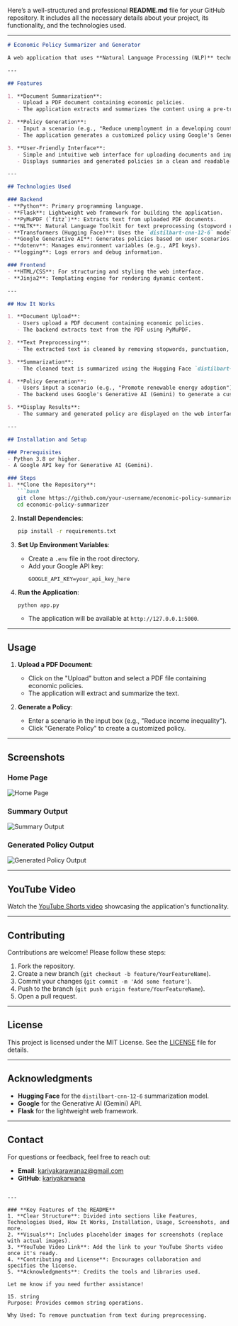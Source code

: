Here’s a well-structured and professional **README.md** file for your GitHub repository. It includes all the necessary details about your project, its functionality, and the technologies used.

---

```markdown
# Economic Policy Summarizer and Generator

A web application that uses **Natural Language Processing (NLP)** techniques to summarize economic policy documents and **Generative AI** to create customized policies based on user scenarios.

---

## Features

1. **Document Summarization**:
   - Upload a PDF document containing economic policies.
   - The application extracts and summarizes the content using a pre-trained NLP model.

2. **Policy Generation**:
   - Input a scenario (e.g., "Reduce unemployment in a developing country").
   - The application generates a customized policy using Google's Generative AI (Gemini).

3. **User-Friendly Interface**:
   - Simple and intuitive web interface for uploading documents and inputting scenarios.
   - Displays summaries and generated policies in a clean and readable format.

---

## Technologies Used

### Backend
- **Python**: Primary programming language.
- **Flask**: Lightweight web framework for building the application.
- **PyMuPDF (`fitz`)**: Extracts text from uploaded PDF documents.
- **NLTK**: Natural Language Toolkit for text preprocessing (stopword removal, etc.).
- **Transformers (Hugging Face)**: Uses the `distilbart-cnn-12-6` model for text summarization.
- **Google Generative AI**: Generates policies based on user scenarios.
- **dotenv**: Manages environment variables (e.g., API keys).
- **logging**: Logs errors and debug information.

### Frontend
- **HTML/CSS**: For structuring and styling the web interface.
- **Jinja2**: Templating engine for rendering dynamic content.

---

## How It Works

1. **Document Upload**:
   - Users upload a PDF document containing economic policies.
   - The backend extracts text from the PDF using PyMuPDF.

2. **Text Preprocessing**:
   - The extracted text is cleaned by removing stopwords, punctuation, and extra spaces using NLTK and regular expressions.

3. **Summarization**:
   - The cleaned text is summarized using the Hugging Face `distilbart-cnn-12-6` model.

4. **Policy Generation**:
   - Users input a scenario (e.g., "Promote renewable energy adoption").
   - The backend uses Google's Generative AI (Gemini) to generate a customized policy based on the scenario.

5. **Display Results**:
   - The summary and generated policy are displayed on the web interface.

---

## Installation and Setup

### Prerequisites
- Python 3.8 or higher.
- A Google API key for Generative AI (Gemini).

### Steps
1. **Clone the Repository**:
   ```bash
   git clone https://github.com/your-username/economic-policy-summarizer.git
   cd economic-policy-summarizer
   ```

2. **Install Dependencies**:
   ```bash
   pip install -r requirements.txt
   ```

3. **Set Up Environment Variables**:
   - Create a `.env` file in the root directory.
   - Add your Google API key:
     ```env
     GOOGLE_API_KEY=your_api_key_here
     ```

4. **Run the Application**:
   ```bash
   python app.py
   ```
   - The application will be available at `http://127.0.0.1:5000`.

---

## Usage

1. **Upload a PDF Document**:
   - Click on the "Upload" button and select a PDF file containing economic policies.
   - The application will extract and summarize the text.

2. **Generate a Policy**:
   - Enter a scenario in the input box (e.g., "Reduce income inequality").
   - Click "Generate Policy" to create a customized policy.

---

## Screenshots

### Home Page
![Home Page](https://github.com/user-attachments/assets/7ef4ebb3-e389-4396-b7e5-ae90b37a6ab6)

### Summary Output
![Summary Output](https://via.placeholder.com/800x400.png?text=Summary+Output)

### Generated Policy Output
![Generated Policy Output](https://via.placeholder.com/800x400.png?text=Generated+Policy+Output)

---

## YouTube Video

Watch the [YouTube Shorts video](https://youtube.com/shorts/your-video-id) showcasing the application's functionality.

---

## Contributing

Contributions are welcome! Please follow these steps:
1. Fork the repository.
2. Create a new branch (`git checkout -b feature/YourFeatureName`).
3. Commit your changes (`git commit -m 'Add some feature'`).
4. Push to the branch (`git push origin feature/YourFeatureName`).
5. Open a pull request.

---

## License

This project is licensed under the MIT License. See the [LICENSE](LICENSE) file for details.

---

## Acknowledgments

- **Hugging Face** for the `distilbart-cnn-12-6` summarization model.
- **Google** for the Generative AI (Gemini) API.
- **Flask** for the lightweight web framework.

---

## Contact

For questions or feedback, feel free to reach out:
- **Email**: kariyakarawanaz@gmail.com
- **GitHub**: [kariyakarwana](https://github.com/kariyakrwana)
```

---

### **Key Features of the README**
1. **Clear Structure**: Divided into sections like Features, Technologies Used, How It Works, Installation, Usage, Screenshots, and more.
2. **Visuals**: Includes placeholder images for screenshots (replace with actual images).
3. **YouTube Video Link**: Add the link to your YouTube Shorts video once it's ready.
4. **Contributing and License**: Encourages collaboration and specifies the license.
5. **Acknowledgments**: Credits the tools and libraries used.

Let me know if you need further assistance!

15. string
Purpose: Provides common string operations.

Why Used: To remove punctuation from text during preprocessing.
